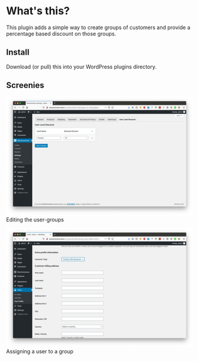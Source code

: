 # What's this?

This plugin adds a simple way to create groups of customers and provide a percentage based discount on those groups.

## Install

Download (or pull) this into your WordPress plugins directory.

## Screenies

![Editing the user-groups](img/user_groups.jpg "Editing the user-groups")
Editing the user-groups

![Assigning a user to a group](img/user_admin.jpg "Assigning a user to a group")
Assigning a user to a group
